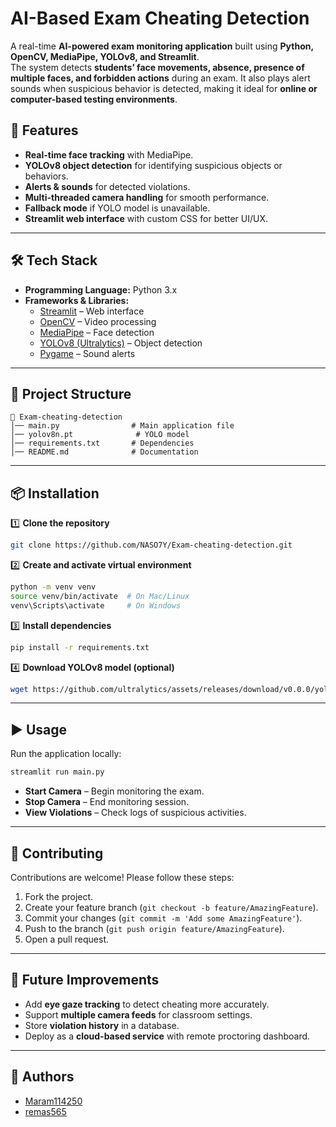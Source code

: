 # AI-Based Exam Cheating Detection

A real-time **AI-powered exam monitoring application** built using **Python, OpenCV, MediaPipe, YOLOv8, and Streamlit**.  
The system detects **students’ face movements, absence, presence of multiple faces, and forbidden actions** during an exam. It also plays alert sounds when suspicious behavior is detected, making it ideal for **online or computer-based testing environments**.  

## 🚀 Features  

- **Real-time face tracking** with MediaPipe.  
- **YOLOv8 object detection** for identifying suspicious objects or behaviors.  
- **Alerts & sounds** for detected violations.  
- **Multi-threaded camera handling** for smooth performance.  
- **Fallback mode** if YOLO model is unavailable.  
- **Streamlit web interface** with custom CSS for better UI/UX.  

---

## 🛠️ Tech Stack  

- **Programming Language:** Python 3.x  
- **Frameworks & Libraries:**  
  - [Streamlit](https://streamlit.io/) – Web interface  
  - [OpenCV](https://opencv.org/) – Video processing  
  - [MediaPipe](https://developers.google.com/mediapipe) – Face detection  
  - [YOLOv8 (Ultralytics)](https://github.com/ultralytics/ultralytics) – Object detection  
  - [Pygame](https://www.pygame.org/) – Sound alerts  

---

## 📂 Project Structure  

```
📁 Exam-cheating-detection
│── main.py                # Main application file  
│── yolov8n.pt              # YOLO model 
│── requirements.txt       # Dependencies  
│── README.md              # Documentation  
```

---

## 📦 Installation  

1️⃣ **Clone the repository**  
```bash
git clone https://github.com/NASO7Y/Exam-cheating-detection.git
```

2️⃣ **Create and activate virtual environment**  
```bash
python -m venv venv
source venv/bin/activate  # On Mac/Linux
venv\Scripts\activate     # On Windows
```

3️⃣ **Install dependencies**  
```bash
pip install -r requirements.txt
```

4️⃣ **Download YOLOv8 model (optional)**  
```bash
wget https://github.com/ultralytics/assets/releases/download/v0.0.0/yolov8n.pt
```

---

## ▶️ Usage  

Run the application locally:  
```bash
streamlit run main.py
```

- **Start Camera** – Begin monitoring the exam.  
- **Stop Camera** – End monitoring session.  
- **View Violations** – Check logs of suspicious activities.  

---

## 🤝 Contributing

Contributions are welcome! Please follow these steps:

1. Fork the project.
2. Create your feature branch (`git checkout -b feature/AmazingFeature`).
3. Commit your changes (`git commit -m 'Add some AmazingFeature'`).
4. Push to the branch (`git push origin feature/AmazingFeature`).
5. Open a pull request.


---

## 📌 Future Improvements  

- Add **eye gaze tracking** to detect cheating more accurately.  
- Support **multiple camera feeds** for classroom settings.  
- Store **violation history** in a database.  
- Deploy as a **cloud-based service** with remote proctoring dashboard.  


---

## 👥 Authors

- [Maram114250](https://github.com/Maram114250)  
- [remas565](https://github.com/remas565) 


